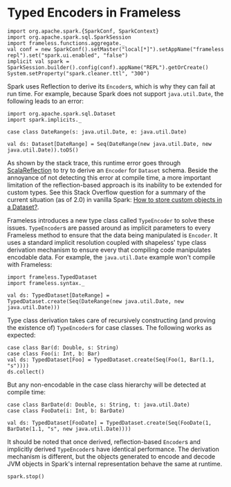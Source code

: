 # Typed Encoders in Frameless

```tut:invisible
import org.apache.spark.{SparkConf, SparkContext}
import org.apache.spark.sql.SparkSession
import frameless.functions.aggregate._
val conf = new SparkConf().setMaster("local[*]").setAppName("frameless repl").set("spark.ui.enabled", "false")
implicit val spark = SparkSession.builder().config(conf).appName("REPL").getOrCreate()
System.setProperty("spark.cleaner.ttl", "300")
```

Spark uses Reflection to derive its `Encoder`s, which is why they can fail at run time. For example, because Spark does not support `java.util.Date`, the following leads to an error:

```tut:silent
import org.apache.spark.sql.Dataset
import spark.implicits._

case class DateRange(s: java.util.Date, e: java.util.Date)
```

```tut:fail
val ds: Dataset[DateRange] = Seq(DateRange(new java.util.Date, new java.util.Date)).toDS()
```

As shown by the stack trace, this runtime error goes through [ScalaReflection](https://github.com/apache/spark/blob/19cf208063f035d793d2306295a251a9af7e32f6/sql/catalyst/src/main/scala/org/apache/spark/sql/catalyst/ScalaReflection.scala) to try to derive an `Encoder` for `Dataset` schema. Beside the annoyance of not detecting this error at compile time, a more important limitation of the reflection-based approach is its inability to be extended for custom types. See this Stack Overflow question for a summary of the current situation (as of 2.0) in vanilla Spark: [How to store custom objects in a Dataset?](http://stackoverflow.com/a/39442829/2311362).

Frameless introduces a new type class called `TypeEncoder` to solve these issues. `TypeEncoder`s are passed around as implicit parameters to every Frameless method to ensure that the data being manipulated is `Encoder`. It uses a standard implicit resolution coupled with shapeless' type class derivation mechanism to ensure every that compiling code manipulates encodable data. For example, the `java.util.Date` example won't compile with Frameless:

```tut:silent
import frameless.TypedDataset
import frameless.syntax._
```

```tut:fail
val ds: TypedDataset[DateRange] = TypedDataset.create(Seq(DateRange(new java.util.Date, new java.util.Date)))
```

Type class derivation takes care of recursively constructing (and proving the existence of) `TypeEncoder`s for case classes. The following works as expected:

```tut
case class Bar(d: Double, s: String)
case class Foo(i: Int, b: Bar)
val ds: TypedDataset[Foo] = TypedDataset.create(Seq(Foo(1, Bar(1.1, "s"))))
ds.collect()
```

But any non-encodable in the case class hierarchy will be detected at compile time:

```tut:silent
case class BarDate(d: Double, s: String, t: java.util.Date)
case class FooDate(i: Int, b: BarDate)
```

```tut:fail
val ds: TypedDataset[FooDate] = TypedDataset.create(Seq(FooDate(1, BarDate(1.1, "s", new java.util.Date))))
```

It should be noted that once derived, reflection-based `Encoder`s and implicitly derived `TypeEncoder`s have identical performance. The derivation mechanism is different, but the objects generated to encode and decode JVM objects in Spark's internal representation behave the same at runtime.

```tut:invisible
spark.stop()
```
